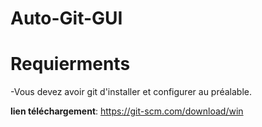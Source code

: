 # Auto-Git-GUI


# Requierments
-Vous devez avoir git d'installer et configurer au préalable.



**lien téléchargement**: https://git-scm.com/download/win
